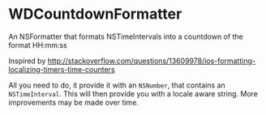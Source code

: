 WDCountdownFormatter
====================

An NSFormatter that formats NSTimeIntervals into a countdown of the format HH:mm:ss

Inspired by http://stackoverflow.com/questions/13609978/ios-formatting-localizing-timers-time-counters

All you need to do, it provide it with an `NSNumber`, that contains an `NSTimeInterval`. This will then provide you with a locale aware string.
More improvements may be made over time.